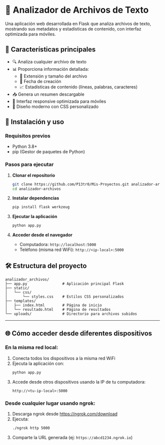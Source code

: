 # 📄 Analizador de Archivos de Texto
Una aplicación web desarrollada en Flask que analiza archivos de texto, mostrando sus metadatos y estadísticas de contenido, con interfaz optimizada para móviles.

## 🌟 Características principales

- 🔍 Analiza cualquier archivo de texto
- 📊 Proporciona información detallada:
  - 📝 Extensión y tamaño del archivo
  - 📅 Fecha de creación
  - 📈 Estadísticas de contenido (líneas, palabras, caracteres)
- 📥 Genera un resumen descargable
- 📱 Interfaz responsive optimizada para móviles
- 🎨 Diseño moderno con CSS personalizado

## 🚀 Instalación y uso

### Requisitos previos
- Python 3.8+
- pip (Gestor de paquetes de Python)

### Pasos para ejecutar

1. **Clonar el repositorio**
   ```bash
   git clone https://github.com/P13tr0/Mis-Proyectos.git analizador-archivos
   cd analizador-archivos
   ```

2. **Instalar dependencias**
   ```bash
   pip install flask werkzeug
   ```

3. **Ejecutar la aplicación**
   ```bash
   python app.py
   ```

4. **Acceder desde el navegador**
   - Computadora: `http://localhost:5000`
   - Teléfono (misma red WiFi): `http://<ip-local>:5000`

## 🛠 Estructura del proyecto

```
analizador_archivos/
├── app.py                # Aplicación principal Flask
├── static/
│   └── css/
│       └── styles.css    # Estilos CSS personalizados
├── templates/
│   ├── index.html        # Página de inicio
│   └── resultado.html    # Página de resultados
└── uploads/              # Directorio para archivos subidos
```

--------------

## 🌐 Cómo acceder desde diferentes dispositivos

### En la misma red local:
1. Conecta todos los dispositivos a la misma red WiFi
2. Ejecuta la aplicación con:
   ```bash
   python app.py
   ```
3. Accede desde otros dispositivos usando la IP de tu computadora:
   ```
   http://<tu-ip-local>:5000
   ```

### Desde cualquier lugar usando ngrok:
1. Descarga ngrok desde https://ngrok.com/download
2. Ejecuta:
   ```bash
   ./ngrok http 5000
   ```
3. Comparte la URL generada (ej: `https://abcd1234.ngrok.io`)
